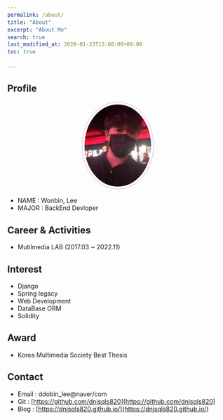 ```yaml
---
permalink: /about/
title: "About"
excerpt: "About Me"
search: true
last_modified_at: 2020-01-23T13:00:00+09:00
toc: true

--- 
```


## Profile
<center><img src="/assets/img/me.jpg" width="30%" height="30%" style="
border: 1px solid #cab6de;
border-radius: 50%;
padding: 5px;
-moz-border-radius: 50%;
-khtml-border-radius: 50%;
-webkit-border-radius: 50%;
"></center>


* NAME : Wonbin, Lee
* MAJOR : BackEnd Devloper

## Career & Activities
 - Mutilmedia LAB (2017.03 ~ 2022.11)

## Interest
 * Django
 * Spring legacy 
 * Web Development
 * DataBase ORM
 * Solidity

## Award
 * Korea Multimedia Society Best Thesis

## Contact
 * Email : ddobin_lee@naver/com
 * Git : [https://github.com/dnjsqls820](https://github.com/dnjsqls820)
 * Blog : [https://dnjsqls820.github.io/](https://dnjsqls820.github.io/)

